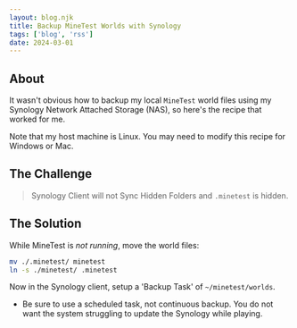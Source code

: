 ```yaml
---
layout: blog.njk
title: Backup MineTest Worlds with Synology
tags: ['blog', 'rss']
date: 2024-03-01
---
```


## About 

It wasn't obvious how to backup my local `MineTest` world files using my Synology Network Attached Storage (NAS), so here's the recipe that worked for me.

Note that my host machine is Linux. You may need to modify this recipe for Windows or Mac.

## The Challenge

> Synology Client will not Sync Hidden Folders
> and `.minetest` is hidden.

## The Solution

While MineTest is *not running*, move the world files:

```sh
mv ./.minetest/ minetest                        
ln -s ./minetest/ .minetest   
```

Now in the Synology client, setup a 'Backup Task' of `~/minetest/worlds`.

- Be sure to use a scheduled task, not continuous backup. You do not want the system struggling to update the Synology while playing.